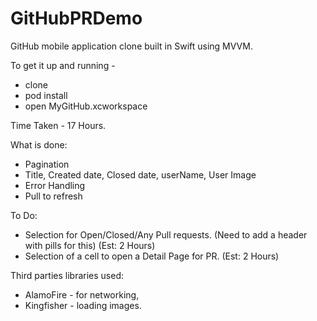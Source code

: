 # GitHubPRDemo

GitHub mobile application clone built in Swift using MVVM. 



To get it up and running - 
- clone
- pod install
- open MyGitHub.xcworkspace

Time Taken - 17 Hours. 

What is done:
- Pagination
- Title, Created date, Closed date, userName, User Image
- Error Handling
- Pull to refresh

To Do:
 - Selection for Open/Closed/Any Pull requests. (Need to add a header with pills for this) (Est: 2 Hours)
 - Selection of a cell to open a Detail Page for PR. (Est: 2 Hours)

Third parties libraries used: 
- AlamoFire - for networking,
- Kingfisher - loading images.
